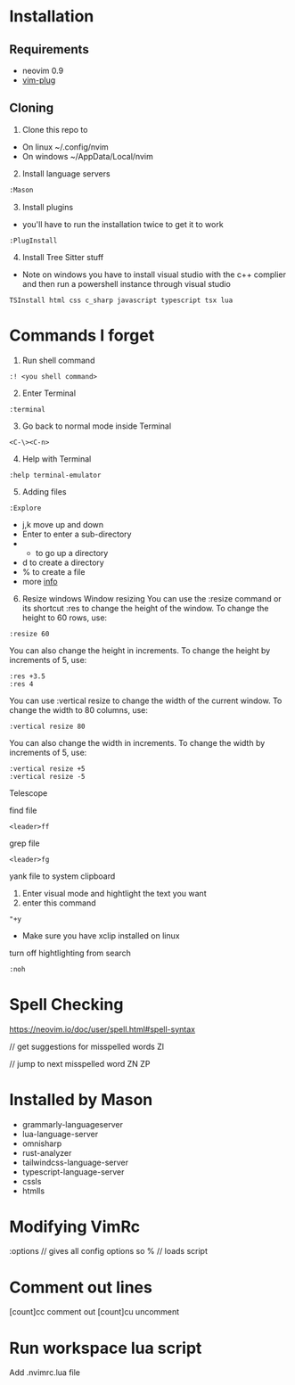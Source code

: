 # Installation
## Requirements
- neovim 0.9
- [vim-plug](https://github.com/junegunn/vim-plug)
## Cloning
1. Clone this repo to
- On linux ~/.config/nvim
- On windows ~/AppData/Local/nvim
2. Install language servers
```sh
:Mason
```
3. Install plugins
- you'll have to run the installation twice to get it to work
```
:PlugInstall
```

4. Install Tree Sitter stuff

- Note on windows you have to install visual studio with the c++ complier and then run a powershell instance through visual studio
```
TSInstall html css c_sharp javascript typescript tsx lua
```


# Commands I forget
1. Run shell command
```
:! <you shell command>
```
2. Enter Terminal
```
:terminal
```
3. Go back to normal mode inside Terminal
```
<C-\><C-n>
```
4. Help with Terminal
```
:help terminal-emulator
```
5. Adding files
```
:Explore
```
- j,k move up and down
- Enter to enter a sub-directory
- - to go up a directory
- d to create a directory
- % to create a file
- more [info](https://dev.to/asyraf/how-to-make-a-new-file-or-directory-in-vim-553f)
6. Resize windows
Window resizing
You can use the :resize command or its shortcut :res to change the height of the window. To change the height to 60 rows, use:

```
:resize 60
```

You can also change the height in increments. To change the height by increments of 5, use:

```
:res +3.5
:res 4
```

You can use :vertical resize to change the width of the current window. To change the width to 80 columns, use:

```
:vertical resize 80
```

You can also change the width in increments. To change the width by increments of 5, use:

```
:vertical resize +5
:vertical resize -5
```

Telescope

find file
```
<leader>ff
```

grep file
```
<leader>fg
```

yank file to system clipboard
1. Enter visual mode and hightlight the text you want
2. enter this command
```
"+y
```
- Make sure you have xclip installed on linux

turn off hightlighting from search
```
:noh
```


# Spell Checking
https://neovim.io/doc/user/spell.html#spell-syntax

// get suggestions for misspelled words
Zl

// jump to next misspelled word
ZN
ZP

# Installed by Mason
- grammarly-languageserver
- lua-language-server
- omnisharp
- rust-analyzer
- tailwindcss-language-server
- typescript-language-server
- cssls
- htmlls


# Modifying VimRc
:options  // gives all config options
so % // loads script

# Comment out lines
[count]<leader>cc comment out
[count]<leader>cu uncomment

# Run workspace lua script
Add .nvimrc.lua file
